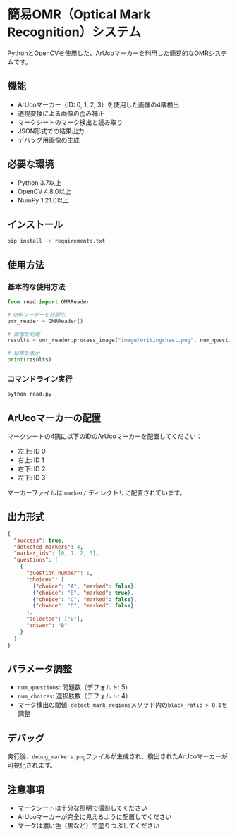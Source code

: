 # 簡易OMR（Optical Mark Recognition）システム

PythonとOpenCVを使用した、ArUcoマーカーを利用した簡易的なOMRシステムです。

## 機能

- ArUcoマーカー（ID: 0, 1, 2, 3）を使用した画像の4隅検出
- 透視変換による画像の歪み補正
- マークシートのマーク検出と読み取り
- JSON形式での結果出力
- デバッグ用画像の生成

## 必要な環境

- Python 3.7以上
- OpenCV 4.8.0以上
- NumPy 1.21.0以上

## インストール

```bash
pip install -r requirements.txt
```

## 使用方法

### 基本的な使用方法

```python
from read import OMRReader

# OMRリーダーを初期化
omr_reader = OMRReader()

# 画像を処理
results = omr_reader.process_image("image/writingsheet.png", num_questions=5, num_choices=4)

# 結果を表示
print(results)
```

### コマンドライン実行

```bash
python read.py
```

## ArUcoマーカーの配置

マークシートの4隅に以下のIDのArUcoマーカーを配置してください：

- 左上: ID 0
- 右上: ID 1  
- 右下: ID 2
- 左下: ID 3

マーカーファイルは `marker/` ディレクトリに配置されています。

## 出力形式

```json
{
  "success": true,
  "detected_markers": 4,
  "marker_ids": [0, 1, 2, 3],
  "questions": [
    {
      "question_number": 1,
      "choices": [
        {"choice": "A", "marked": false},
        {"choice": "B", "marked": true},
        {"choice": "C", "marked": false},
        {"choice": "D", "marked": false}
      ],
      "selected": ["B"],
      "answer": "B"
    }
  ]
}
```

## パラメータ調整

- `num_questions`: 問題数（デフォルト: 5）
- `num_choices`: 選択肢数（デフォルト: 4）
- マーク検出の閾値: `detect_mark_regions`メソッド内の`black_ratio > 0.1`を調整

## デバッグ

実行後、`debug_markers.png`ファイルが生成され、検出されたArUcoマーカーが可視化されます。

## 注意事項

- マークシートは十分な照明で撮影してください
- ArUcoマーカーが完全に見えるように配置してください
- マークは濃い色（黒など）で塗りつぶしてください
